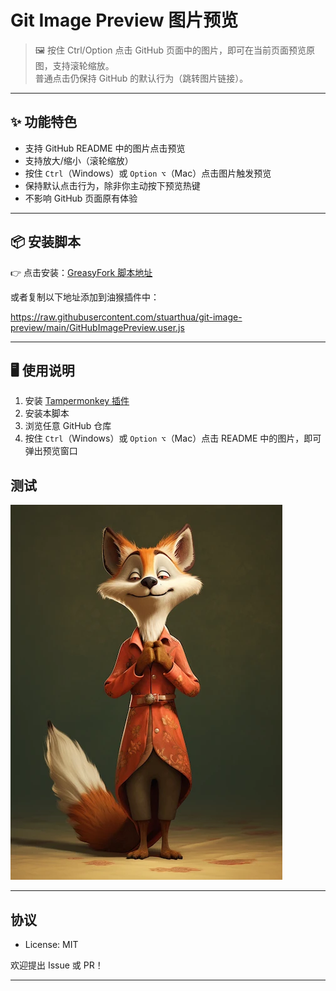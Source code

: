 # Git Image Preview 图片预览

> 🖼️ 按住 Ctrl/Option 点击 GitHub 页面中的图片，即可在当前页面预览原图，支持滚轮缩放。  
> 普通点击仍保持 GitHub 的默认行为（跳转图片链接）。

---

## ✨ 功能特色

- 支持 GitHub README 中的图片点击预览
- 支持放大/缩小（滚轮缩放）
- 按住 `Ctrl`（Windows）或 `Option ⌥`（Mac）点击图片触发预览
- 保持默认点击行为，除非你主动按下预览热键
- 不影响 GitHub 页面原有体验

---

## 📦 安装脚本

👉 点击安装：[GreasyFork 脚本地址](https://greasyfork.org/scripts/532682-git-image-preview-ctrl-option-click)

或者复制以下地址添加到油猴插件中：

https://raw.githubusercontent.com/stuarthua/git-image-preview/main/GitHubImagePreview.user.js

---

## 🖥️ 使用说明

1. 安装 [Tampermonkey 插件](https://www.tampermonkey.net/)
2. 安装本脚本
3. 浏览任意 GitHub 仓库
4. 按住 `Ctrl`（Windows）或 `Option ⌥`（Mac）点击 README 中的图片，即可弹出预览窗口

## 测试

![测试图片](images/ai-fox.webp)

---

## 协议

- License: MIT

欢迎提出 Issue 或 PR！

---

